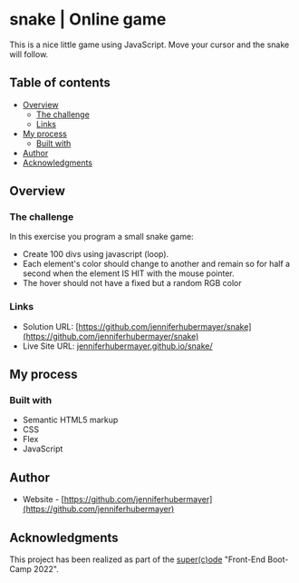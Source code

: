 # snake | Online game

This is a nice little game using JavaScript. Move your cursor and the snake will follow.

## Table of contents

- [Overview](#overview)
  - [The challenge](#the-challenge)
  - [Links](#links)
- [My process](#my-process)
  - [Built with](#built-with)
- [Author](#author)
- [Acknowledgments](#acknowledgments)

## Overview

### The challenge

In this exercise you program a small snake game:

- Create 100 divs using javascript (loop).
- Each element's color should change to another and remain so for half a second when the element IS HIT with the mouse pointer.
- The hover should not have a fixed but a random RGB color

### Links

- Solution URL: [https://github.com/jenniferhubermayer/snake](https://github.com/jenniferhubermayer/snake)
- Live Site URL: [jenniferhubermayer.github.io/snake/](https://github.com/jenniferhubermayer/snake)

## My process

### Built with

- Semantic HTML5 markup
- CSS
- Flex
- JavaScript

## Author

- Website - [https://github.com/jenniferhubermayer](https://github.com/jenniferhubermayer)

## Acknowledgments

This project has been realized as part of the [super(c)ode](https://www.super-code.de/) "Front-End Boot-Camp 2022".
